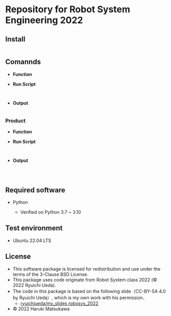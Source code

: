 # **Repository for Robot System Engineering 2022**



## **Install**
  ``` 

  ```

## **Comannds**



* **Function**
  
 

*  **Run Script**
     ``` 
  
  
      ```
* **Output**
   ``` 
   
    ```
### **Product**
* **Function**




*  **Run Script**
     ``` 
    
    
      ```
* **Output**
    ``` 
      
      
    ```







## Required software



 * Python 
   
   * Verified on Python 3.7 ~ 3.10

## Test environment

 * Ubuntu 22.04 LTS

## License


* This software package is licensed for redistribution and use under the terms of the 3-Clause BSD License.
* This package uses code originate from Robot System class 2022 (© 2022 Ryuichi Ueda).
* The code in this package is based on the following slide（CC-BY-SA 4.0 by Ryuichi Ueda）, which is my own work with his permission．
    * [ryuichiueda/my_slides robosys_2022][def]
* © 2022 Haruki Matsukawa

[def]: https://github.com/ryuichiueda/my_slides/tree/master/robosys_2022